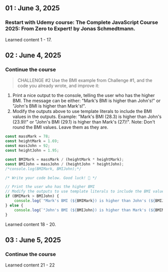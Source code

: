 ## 01 : June 3, 2025
### Restart with Udemy course: The Complete JavaScript Course 2025: From Zero to Expert! by Jonas Schmedtmann.
Learned content 1 - 17.

## 02 : June 4, 2025
### Continue the course
> CHALLENGE #2
Use the BMI example from Challenge #1, and the code you already wrote, and improve it:
1. Print a nice output to the console, telling the user who has the higher BMI. The message can be either:
"Mark's BMI is higher than John's!" or "John's BMI is higher than Mark's!".
2. Modify the outputs above to use template literals to include the BMI values in the outputs.
Example: "Mark's BMI (28.3) is higher than John's (23.9)!" or "John's BMI (29.1) is higher than Mark's (27)!".
Note: Don't round the BMI values. Leave them as they are.

```javascript
const massMark = 78;
const heightMark = 1.69;
const massJohn = 92;
const heightJohn = 1.95;

const BMIMark = massMark / (heightMark * heightMark);
const BMIJohn = massJohn / (heightJohn * heightJohn);
/*console.log(BMIMark, BMIJohn);*/

/* Write your code below. Good luck! 🙂 */

// Print the user who has the higher BMI
// Modify the outputs to use template literals to include the BMI values in the outputs
if (BMIMark > BMIJohn) {
    console.log(`"Mark's BMI (${BMIMark}) is higher than John's (${BMIJohn})!" `)
} else {
    console.log(`"John's BMI (${BMIJohn}) is higher than Mark's (${BMIMark})! `)
}
```
Learned content 18 - 20.

## 03 : June 5, 2025
### Continue the course
Learned content 21 - 22
